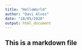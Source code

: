 ```yaml
---
title: "HelloWorld"
author: "Davi Alves"
date: "18/05/2020"
output: html_document
---
```


## This is a markdown file

